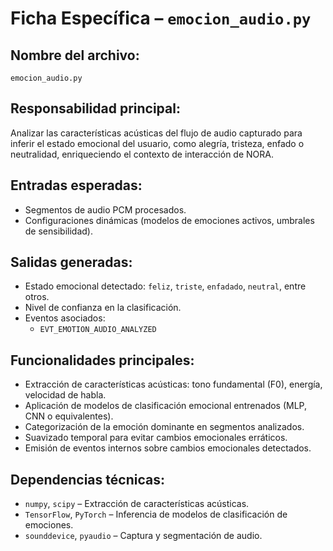 # Ficha Específica – `emocion_audio.py`

## Nombre del archivo:
`emocion_audio.py`

## Responsabilidad principal:
Analizar las características acústicas del flujo de audio capturado para inferir el estado emocional del usuario, como alegría, tristeza, enfado o neutralidad, enriqueciendo el contexto de interacción de NORA.

## Entradas esperadas:
- Segmentos de audio PCM procesados.
- Configuraciones dinámicas (modelos de emociones activos, umbrales de sensibilidad).

## Salidas generadas:
- Estado emocional detectado: `feliz`, `triste`, `enfadado`, `neutral`, entre otros.
- Nivel de confianza en la clasificación.
- Eventos asociados:
  - `EVT_EMOTION_AUDIO_ANALYZED`

## Funcionalidades principales:
- Extracción de características acústicas: tono fundamental (F0), energía, velocidad de habla.
- Aplicación de modelos de clasificación emocional entrenados (MLP, CNN o equivalentes).
- Categorización de la emoción dominante en segmentos analizados.
- Suavizado temporal para evitar cambios emocionales erráticos.
- Emisión de eventos internos sobre cambios emocionales detectados.

## Dependencias técnicas:
- `numpy`, `scipy` – Extracción de características acústicas.
- `TensorFlow`, `PyTorch` – Inferencia de modelos de clasificación de emociones.
- `sounddevice`, `pyaudio` – Captura y segmentación de audio.